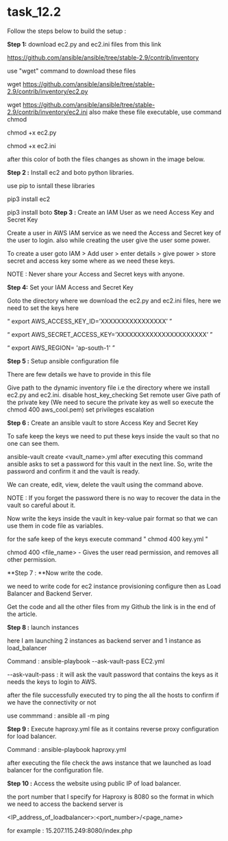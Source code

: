# task_12.2


Follow the steps below to build the setup :

**Step 1:** download ec2.py and ec2.ini files from this link

https://github.com/ansible/ansible/tree/stable-2.9/contrib/inventory

use "wget" command to download these files

wget https://github.com/ansible/ansible/tree/stable-2.9/contrib/inventory/ec2.py

wget https://github.com/ansible/ansible/tree/stable-2.9/contrib/inventory/ec2.ini
also make these file executable, use command chmod

chmod +x ec2.py

chmod +x ec2.ini

after this color of both the files changes as shown in the image below.


**Step 2 :** Install ec2 and boto python libraries.

use pip to isntall these libraries

pip3 install ec2

pip3 install boto
**Step 3 :** Create an IAM User as we need Access Key and Secret Key

Create a user in AWS IAM service as we need the Access and Secret key of the user to login. also while creating the user give the user some power.

To create a user goto IAM > Add user > enter details > give power > store secret and access key some where as we need these keys.

NOTE : Never share your Access and Secret keys with anyone.

**Step 4:** Set your IAM Access and Secret Key

Goto the directory where we download the ec2.py and ec2.ini files, here we need to set the keys here

“ export AWS_ACCESS_KEY_ID=’XXXXXXXXXXXXXXXX’ ”

“ export AWS_SECRET_ACCESS_KEY=’XXXXXXXXXXXXXXXXXXXXXX’ ”

“ export AWS_REGION= 'ap-south-1' ”

**Step 5 :** Setup ansible configuration file

There are few details we have to provide in this file

Give path to the dynamic inventory file i.e the directory where we install ec2.py and ec2.ini.
disable host_key_checking
Set remote user
Give path of the private key (We need to secure the private key as well so execute the chmod 400 aws_cool.pem)
set privileges escalation


**Step 6 :** Create an ansible vault to store Access Key and Secret Key

To safe keep the keys we need to put these keys inside the vault so that no one can see them.

ansible-vault create <vault_name>.yml
after executing this command ansible asks to set a password for this vault in the next line. So, write the password and confirm it and the vault is ready.

We can create, edit, view, delete the vault using the command above.

NOTE : If you forget the password there is no way to recover the data in the vault so careful about it.

Now write the keys inside the vault in key-value pair format so that we can use them in code file as variables.

for the safe keep of the keys execute command " chmod 400 key.yml "

chmod 400 <file_name> - Gives the user read permission, and removes all other permission.



**Step 7 : **Now write the code.

we need to write code for ec2 instance provisioning configure then as Load Balancer and Backend Server.

Get the code and all the other files from my Github the link is in the end of the article.




**Step 8 :** launch instances

here I am launching 2 instances as backend server and 1 instance as load_balancer

Command : ansible-playbook --ask-vault-pass EC2.yml

--ask-vault-pass : it will ask the vault password that contains the keys as it needs the keys to login to AWS.

after the file successfully executed try to ping the all the hosts to confirm if we have the connectivity or not

use commmand : ansible all -m ping 



**Step 9 :** Execute haproxy.yml file as it contains reverse proxy configuration for load balancer.

Command : ansible-playbook haproxy.yml

after executing the file check the aws instance that we launched as load balancer for the configuration file.





**Step 10 :** Access the website using public IP of load balancer.

the port number that I specify for Haproxy is 8080 so the format in which we need to access the backend server is

<IP_address_of_loadbalancer>:<port_number>/<page_name>

for example : 15.207.115.249:8080/index.php
